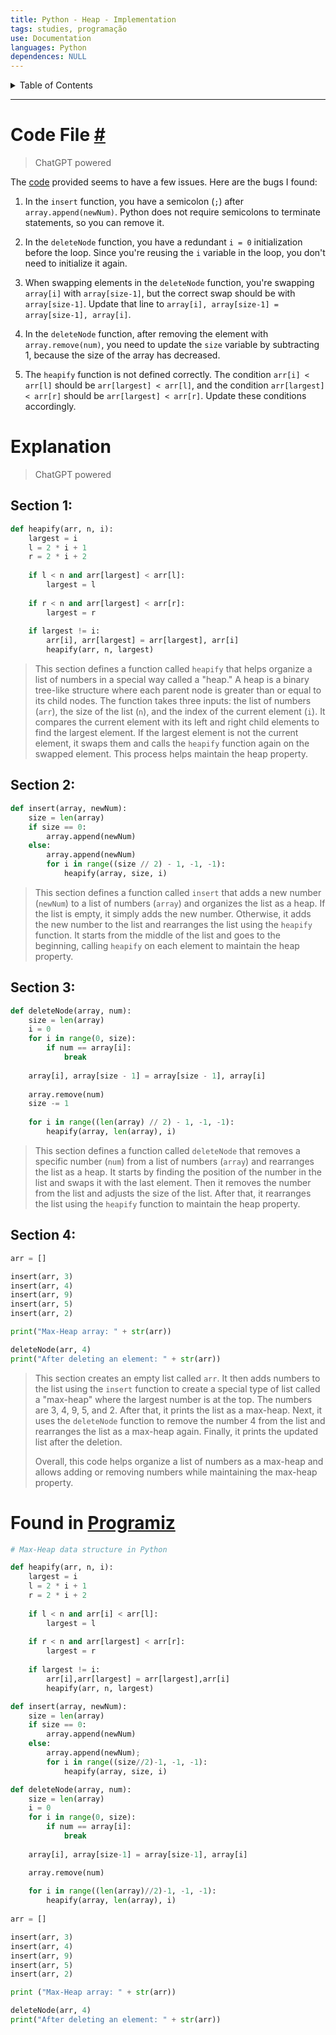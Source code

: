 ```yaml
---
title: Python - Heap - Implementation
tags: studies, programação
use: Documentation
languages: Python
dependences: NULL
---
```


<details> <summary>Table of Contents</summary>

- [Code File #](#code-file-)
- [Explanation](#explanation)
  - [Section 1:](#section-1)
  - [Section 2:](#section-2)
  - [Section 3:](#section-3)
  - [Section 4:](#section-4)
- [Found in Programiz](#found-in-programiz)

</details>

---

# Code File [#](heap.py)
> ChatGPT powered

The [code](#found-in-programiz) provided seems to have a few issues. Here are the bugs I found:

1.  In the `insert` function, you have a semicolon (`;`) after `array.append(newNum)`. Python does not require semicolons to terminate statements, so you can remove it.
    
2.  In the `deleteNode` function, you have a redundant `i = 0` initialization before the loop. Since you're reusing the `i` variable in the loop, you don't need to initialize it again.
    
3.  When swapping elements in the `deleteNode` function, you're swapping `array[i]` with `array[size-1]`, but the correct swap should be with `array[size-1]`. Update that line to `array[i], array[size-1] = array[size-1], array[i]`.
    
4.  In the `deleteNode` function, after removing the element with `array.remove(num)`, you need to update the `size` variable by subtracting 1, because the size of the array has decreased.
    
5.  The `heapify` function is not defined correctly. The condition `arr[i] < arr[l]` should be `arr[largest] < arr[l]`, and the condition `arr[largest] < arr[r]` should be `arr[largest] < arr[r]`. Update these conditions accordingly.

# Explanation
> ChatGPT powered

## Section 1:

```python
def heapify(arr, n, i):
    largest = i
    l = 2 * i + 1
    r = 2 * i + 2
    
    if l < n and arr[largest] < arr[l]:
        largest = l
    
    if r < n and arr[largest] < arr[r]:
        largest = r
    
    if largest != i:
        arr[i], arr[largest] = arr[largest], arr[i]
        heapify(arr, n, largest)
```

> This section defines a function called `heapify` that helps organize a list of numbers in a special way called a "heap." A heap is a binary tree-like structure where each parent node is greater than or equal to its child nodes. The function takes three inputs: the list of numbers (`arr`), the size of the list (`n`), and the index of the current element (`i`). It compares the current element with its left and right child elements to find the largest element. If the largest element is not the current element, it swaps them and calls the `heapify` function again on the swapped element. This process helps maintain the heap property.

## Section 2:

```python
def insert(array, newNum):
    size = len(array)
    if size == 0:
        array.append(newNum)
    else:
        array.append(newNum)
        for i in range((size // 2) - 1, -1, -1):
            heapify(array, size, i)

```

> This section defines a function called `insert` that adds a new number (`newNum`) to a list of numbers (`array`) and organizes the list as a heap. If the list is empty, it simply adds the new number. Otherwise, it adds the new number to the list and rearranges the list using the `heapify` function. It starts from the middle of the list and goes to the beginning, calling `heapify` on each element to maintain the heap property.

## Section 3:

```python
def deleteNode(array, num):
    size = len(array)
    i = 0
    for i in range(0, size):
        if num == array[i]:
            break
    
    array[i], array[size - 1] = array[size - 1], array[i]
    
    array.remove(num)
    size -= 1
    
    for i in range((len(array) // 2) - 1, -1, -1):
        heapify(array, len(array), i)
```

> This section defines a function called `deleteNode` that removes a specific number (`num`) from a list of numbers (`array`) and rearranges the list as a heap. It starts by finding the position of the number in the list and swaps it with the last element. Then it removes the number from the list and adjusts the size of the list. After that, it rearranges the list using the `heapify` function to maintain the heap property.

## Section 4:

```python
arr = []

insert(arr, 3)
insert(arr, 4)
insert(arr, 9)
insert(arr, 5)
insert(arr, 2)

print("Max-Heap array: " + str(arr))

deleteNode(arr, 4)
print("After deleting an element: " + str(arr))
```

> This section creates an empty list called `arr`. It then adds numbers to the list using the `insert` function to create a special type of list called a "max-heap" where the largest number is at the top. The numbers are 3, 4, 9, 5, and 2. After that, it prints the list as a max-heap. Next, it uses the `deleteNode` function to remove the number 4 from the list and rearranges the list as a max-heap again. Finally, it prints the updated list after the deletion.
> 
> Overall, this code helps organize a list of numbers as a max-heap and allows adding or removing numbers while maintaining the max-heap property.

# Found in [Programiz](https://www.programiz.com/dsa/heap-data-structure#python-code)

```python
# Max-Heap data structure in Python

def heapify(arr, n, i):
    largest = i
    l = 2 * i + 1
    r = 2 * i + 2 
    
    if l < n and arr[i] < arr[l]:
        largest = l
    
    if r < n and arr[largest] < arr[r]:
        largest = r
    
    if largest != i:
        arr[i],arr[largest] = arr[largest],arr[i]
        heapify(arr, n, largest)

def insert(array, newNum):
    size = len(array)
    if size == 0:
        array.append(newNum)
    else:
        array.append(newNum);
        for i in range((size//2)-1, -1, -1):
            heapify(array, size, i)

def deleteNode(array, num):
    size = len(array)
    i = 0
    for i in range(0, size):
        if num == array[i]:
            break
        
    array[i], array[size-1] = array[size-1], array[i]

    array.remove(num)
    
    for i in range((len(array)//2)-1, -1, -1):
        heapify(array, len(array), i)
    
arr = []

insert(arr, 3)
insert(arr, 4)
insert(arr, 9)
insert(arr, 5)
insert(arr, 2)

print ("Max-Heap array: " + str(arr))

deleteNode(arr, 4)
print("After deleting an element: " + str(arr))
```